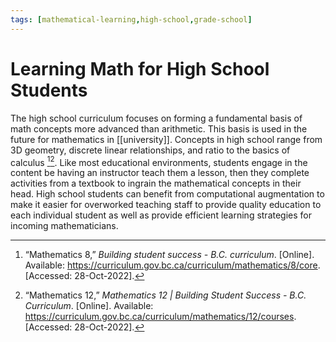 ```yaml
---
tags: [mathematical-learning,high-school,grade-school]
---
```


# Learning Math for High School Students

The high school curriculum focuses on forming a fundamental basis of math concepts more advanced than arithmetic.  This basis is used in the future for mathematics in [[university]].  Concepts in high school range from 3D geometry, discrete linear relationships, and ratio to the basics of calculus [^1][^2].  Like most educational environments, students engage in the content be having an instructor teach them a lesson, then they complete activities from a textbook to ingrain the mathematical concepts in their head.  High school students can benefit from computational augmentation to make it easier for overworked teaching staff to provide quality education to each individual student as well as provide efficient learning strategies for incoming mathematicians.

[^1]: “Mathematics 8,” _Building student success - B.C. curriculum_. [Online]. Available: https://curriculum.gov.bc.ca/curriculum/mathematics/8/core. [Accessed: 28-Oct-2022].
[^2]: “Mathematics 12,” _Mathematics 12 | Building Student Success - B.C. Curriculum_. [Online]. Available: https://curriculum.gov.bc.ca/curriculum/mathematics/12/courses. [Accessed: 28-Oct-2022].
